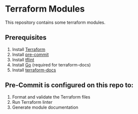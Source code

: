 # Terraform Modules

This repository contains some terraform modules.

## Prerequisites
1. Install [Terraform](https://learn.hashicorp.com/tutorials/terraform/install-cli#install-terraform)
2. Install [pre-commit](https://pre-commit.com/#installation)
3. Install [tflint](https://github.com/terraform-linters/tflint)
4. Install [Go](https://golang.org/doc/install) (required for terraform-docs)
4. Install [terraform-docs](https://terraform-docs.io/user-guide/installation/)

## Pre-Commit is configured on this repo to:
1. Format and validate the Terraform files
2. Run Terraform linter
3. Generate module documentation
